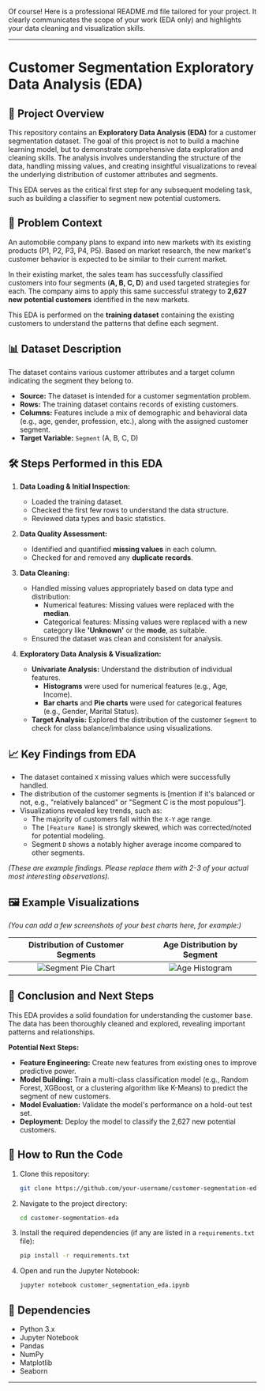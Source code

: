 Of course! Here is a professional README.md file tailored for your project. It clearly communicates the scope of your work (EDA only) and highlights your data cleaning and visualization skills.

---

# Customer Segmentation Exploratory Data Analysis (EDA)

## 📖 Project Overview

This repository contains an **Exploratory Data Analysis (EDA)** for a customer segmentation dataset. The goal of this project is not to build a machine learning model, but to demonstrate comprehensive data exploration and cleaning skills. The analysis involves understanding the structure of the data, handling missing values, and creating insightful visualizations to reveal the underlying distribution of customer attributes and segments.

This EDA serves as the critical first step for any subsequent modeling task, such as building a classifier to segment new potential customers.

## 🧩 Problem Context

An automobile company plans to expand into new markets with its existing products (P1, P2, P3, P4, P5). Based on market research, the new market's customer behavior is expected to be similar to their current market.

In their existing market, the sales team has successfully classified customers into four segments (**A, B, C, D**) and used targeted strategies for each. The company aims to apply this same successful strategy to **2,627 new potential customers** identified in the new markets.

This EDA is performed on the **training dataset** containing the existing customers to understand the patterns that define each segment.

## 📊 Dataset Description

The dataset contains various customer attributes and a target column indicating the segment they belong to.

*   **Source:** The dataset is intended for a customer segmentation problem.
*   **Rows:** The training dataset contains records of existing customers.
*   **Columns:** Features include a mix of demographic and behavioral data (e.g., age, gender, profession, etc.), along with the assigned customer segment.
*   **Target Variable:** `Segment` (A, B, C, D)

## 🛠️ Steps Performed in this EDA

1.  **Data Loading & Initial Inspection:**
    *   Loaded the training dataset.
    *   Checked the first few rows to understand the data structure.
    *   Reviewed data types and basic statistics.

2.  **Data Quality Assessment:**
    *   Identified and quantified **missing values** in each column.
    *   Checked for and removed any **duplicate records**.

3.  **Data Cleaning:**
    *   Handled missing values appropriately based on data type and distribution:
        *   Numerical features: Missing values were replaced with the **median**.
        *   Categorical features: Missing values were replaced with a new category like **'Unknown'** or the **mode**, as suitable.
    *   Ensured the dataset was clean and consistent for analysis.

4.  **Exploratory Data Analysis & Visualization:**
    *   **Univariate Analysis:** Understand the distribution of individual features.
        *   **Histograms** were used for numerical features (e.g., Age, Income).
        *   **Bar charts** and **Pie charts** were used for categorical features (e.g., Gender, Marital Status).
    *   **Target Analysis:** Explored the distribution of the customer `Segment` to check for class balance/imbalance using visualizations.

## 📈 Key Findings from EDA

*   The dataset contained `X` missing values which were successfully handled.
*   The distribution of the customer segments is [mention if it's balanced or not, e.g., "relatively balanced" or "Segment C is the most populous"].
*   Visualizations revealed key trends, such as:
    *   The majority of customers fall within the `X-Y` age range.
    *   The `[Feature Name]` is strongly skewed, which was corrected/noted for potential modeling.
    *   Segment `D` shows a notably higher average income compared to other segments.

*(These are example findings. Please replace them with 2-3 of your actual most interesting observations).*

## 🖼️ Example Visualizations

*(You can add a few screenshots of your best charts here, for example:)*

| Distribution of Customer Segments | Age Distribution by Segment |
| :-------------------------------: | :-------------------------: |
| ![Segment Pie Chart](images/segment_pie.png) | ![Age Histogram](images/age_hist.png)  |

## 🔮 Conclusion and Next Steps

This EDA provides a solid foundation for understanding the customer base. The data has been thoroughly cleaned and explored, revealing important patterns and relationships.

**Potential Next Steps:**
*   **Feature Engineering:** Create new features from existing ones to improve predictive power.
*   **Model Building:** Train a multi-class classification model (e.g., Random Forest, XGBoost, or a clustering algorithm like K-Means) to predict the segment of new customers.
*   **Model Evaluation:** Validate the model's performance on a hold-out test set.
*   **Deployment:** Deploy the model to classify the 2,627 new potential customers.

## 🚀 How to Run the Code

1.  Clone this repository:
    ```bash
    git clone https://github.com/your-username/customer-segmentation-eda.git
    ```
2.  Navigate to the project directory:
    ```bash
    cd customer-segmentation-eda
    ```
3.  Install the required dependencies (if any are listed in a `requirements.txt` file):
    ```bash
    pip install -r requirements.txt
    ```
4.  Open and run the Jupyter Notebook:
    ```bash
    jupyter notebook customer_segmentation_eda.ipynb
    ```

## 📝 Dependencies

*   Python 3.x
*   Jupyter Notebook
*   Pandas
*   NumPy
*   Matplotlib
*   Seaborn


---
